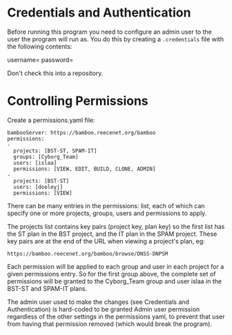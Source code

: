 # Credentials and Authentication

Before running this program you need to configure an admin user
to the user the program will run as. You do this by creating a
`.credentials` file with the following contents:

   username=<admin user username>
   password=<admin user password>

Don't check this into a repository.


# Controlling Permissions

Create a permissions.yaml file:

    bambooServer: https://bamboo.reecenet.org/bamboo
    permissions:
    -
      projects: [BST-ST, SPAM-IT]
      groups: [Cyborg_Team]
      users: [islaa]
      permissions: [VIEW, EDIT, BUILD, CLONE, ADMIN]
    -
      projects: [BST-ST]
      users: [dooleyj]
      permissions: [VIEW]

There can be many entries in the permissions: list, each of which
can specify one or more projects, groups, users and permissions to apply.

The projects list contains key pairs (project key, plan key) so the
first list has the ST plan in the BST project, and the IT plan in
the SPAM project. These key pairs are at the end of the URL when
viewing a project's plan, eg:

    https://bamboo.reecenet.org/bamboo/browse/DNSS-DNPSM

Each permission will be applied to each group and user in each project for a
given permissions entry. So for the first group above, the complete set of
permissions will be granted to the Cyborg_Team group and user islaa in the
BST-ST and SPAM-IT plans.

The admin user used to make the changes (see Credentials and Authentication) is hard-coded
to be granted Admin user permission regardless of the other settings in
the permissions yaml, to prevent that user from having that permission
removed (which would break the program).
